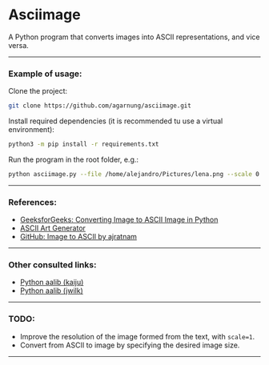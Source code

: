 # Asciimage

A Python program that converts images into ASCII representations, and vice versa.

---

### Example of usage:

Clone the project:
```bash
git clone https://github.com/agarnung/asciimage.git
```

Install required dependencies (it is recommended tu use a virtual environment):
```bash
python3 -m pip install -r requirements.txt
```

Run the program in the root folder, e.g.:
```bash
python asciimage.py --file /home/alejandro/Pictures/lena.png --scale 0.43 --ascii_cols 100 --out ./results --font_color white --font_type times --symbols wasd123
```

---

### References:

- [GeeksforGeeks: Converting Image to ASCII Image in Python](https://www.geeksforgeeks.org/converting-image-ascii-image-python/)
- [ASCII Art Generator](https://dahtah.github.io/imager/ascii_art.html)
- [GitHub: Image to ASCII by ajratnam](https://github.com/ajratnam/image-to-ascii)

---

### Other consulted links:

- [Python aalib (kaiju)](https://github.com/kaiju/python-aalib/tree/master)
- [Python aalib (jwilk)](https://github.com/jwilk/python-aalib)

---

### TODO:

- Improve the resolution of the image formed from the text, with `scale=1`.
- Convert from ASCII to image by specifying the desired image size.

---
